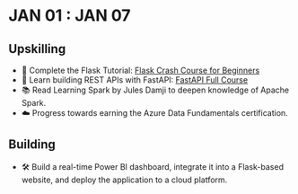 # JAN 01 : JAN 07
## Upskilling
- 🎥 Complete the Flask Tutorial: [Flask Crash Course for Beginners](https://www.youtube.com/watch?v=Qr4QMBUPxWo)
- 🚀 Learn building REST APIs with FastAPI: [FastAPI Full Course](https://www.youtube.com/watch?v=7t2alSnE2-I)
- 📚 Read Learning Spark by Jules Damji to deepen knowledge of Apache Spark.
- ☁️ Progress towards earning the Azure Data Fundamentals certification.

## Building
- 🛠️ Build a real-time Power BI dashboard, integrate it into a Flask-based website, and deploy the application to a cloud platform.

